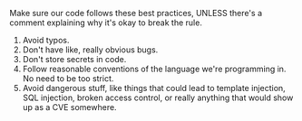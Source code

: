 Make sure our code follows these best practices, UNLESS there's a comment explaining why it's okay to break the rule.

1. Avoid typos.
2. Don't have like, really obvious bugs.
3. Don't store secrets in code.
4. Follow reasonable conventions of the language we're programming in. No need to be too strict.
5. Avoid dangerous stuff, like things that could lead to template injection, SQL injection, broken access control, or really anything that would show up as a CVE somewhere.
